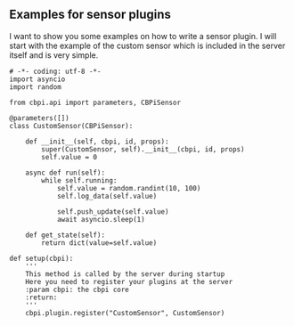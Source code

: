 ## Examples for sensor plugins

I want to show you some examples on how to write a sensor plugin. I will start with the example of the custom sensor which is included in the server itself and is very simple.

```
# -*- coding: utf-8 -*-
import asyncio
import random

from cbpi.api import parameters, CBPiSensor
```

```
@parameters([])
class CustomSensor(CBPiSensor):

    def __init__(self, cbpi, id, props):
        super(CustomSensor, self).__init__(cbpi, id, props)
        self.value = 0
```

```
    async def run(self):
        while self.running:
            self.value = random.randint(10, 100)
            self.log_data(self.value)

            self.push_update(self.value)
            await asyncio.sleep(1)
```

```
    def get_state(self):
        return dict(value=self.value)
```

```
def setup(cbpi):
    '''
    This method is called by the server during startup
    Here you need to register your plugins at the server
    :param cbpi: the cbpi core
    :return:
    '''
    cbpi.plugin.register("CustomSensor", CustomSensor)
```


